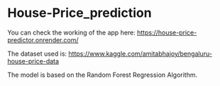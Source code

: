 # House-Price_prediction

You can check the working of the app here: https://house-price-predictor.onrender.com/

The dataset used is: https://www.kaggle.com/amitabhajoy/bengaluru-house-price-data

The model is based on the Random Forest Regression Algorithm.
